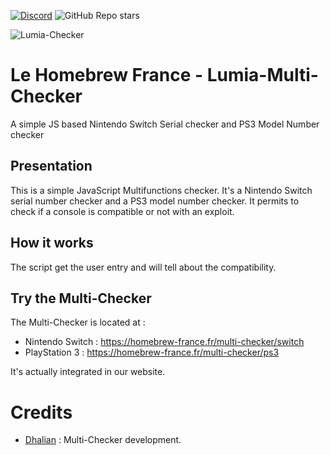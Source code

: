 [![Discord](https://img.shields.io/discord/883623179979984896?logo=discord&label=Le%20Homebrew%20France)](https://discord.gg/le-homebrew-france-883623179979984896) ![GitHub Repo stars](https://img.shields.io/github/stars/homebrewfrance/Lumia-Multi-Checker)

![Lumia-Checker](https://homebrewfrance.github.io/IMAGES/lumia-multi-checker.png)

# Le Homebrew France - Lumia-Multi-Checker
A simple JS based Nintendo Switch Serial checker and PS3 Model Number checker

## Presentation 
This is a simple JavaScript Multifunctions checker. 
It's a Nintendo Switch serial number checker and a PS3 model number checker. It permits to check if a console is compatible or not with an exploit.

## How it works
The script get the user entry and will tell about the compatibility.

## Try the Multi-Checker
The Multi-Checker is located at :
- Nintendo Switch : https://homebrew-france.fr/multi-checker/switch
- PlayStation 3 : https://homebrew-france.fr/multi-checker/ps3
  
It's actually integrated in our website.

# Credits 
- [Dhalian](https://github.com/Dhalian) : Multi-Checker development.

